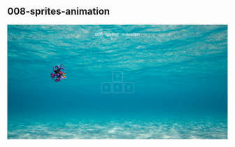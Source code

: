 ## 008-sprites-animation

![](https://github.com/Ukasz09/Web-katas/blob/master/008-sprites-animation/readme/1.png)